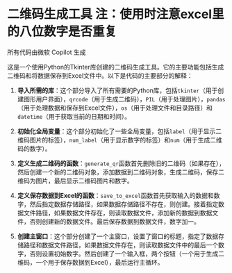 # 二维码生成工具  注：使用时注意excel里的八位数字是否重复

所有代码由微软 Copilot 生成

这是一个使用Python的Tkinter库创建的二维码生成工具。它的主要功能包括生成二维码和将数据保存到Excel文件中。以下是代码的主要部分的解释：

1. **导入所需的库**：这个部分导入了所有需要的Python库，包括`tkinter`（用于创建图形用户界面），`qrcode`（用于生成二维码），`PIL`（用于处理图片），`pandas`（用于处理数据和保存到Excel文件），`os`（用于处理文件和目录路径）和`datetime`（用于获取当前的日期和时间）。

2. **初始化全局变量**：这个部分初始化了一些全局变量，包括`label`（用于显示二维码图片的标签），`num_label`（用于显示数字的标签）和`num`（用于生成二维码的数字）。

3. **定义生成二维码的函数**：`generate_qr`函数首先删除旧的二维码（如果存在），然后创建一个新的二维码对象，添加数据到二维码对象，生成二维码，保存二维码为图片，最后显示二维码图片和数字。

4. **定义保存数据到Excel的函数**：`save_to_excel`函数首先获取输入的数据和数字，然后指定数据存储路径，如果数据存储路径不存在，则创建。接着指定数据文件路径，如果数据文件存在，则读取数据文件，添加新的数据到数据文件，否则创建新的数据文件。最后保存数据到数据文件，数字加一。

5. **创建主窗口**：这个部分创建了一个主窗口，设置了窗口的标题，指定了数据存储路径和数据文件路径，如果数据文件存在，则读取数据文件中的最后一个数字，否则设置初始数字。然后创建了一个输入框，两个按钮（一个用于生成二维码，一个用于保存数据到Excel），最后运行主循环。

